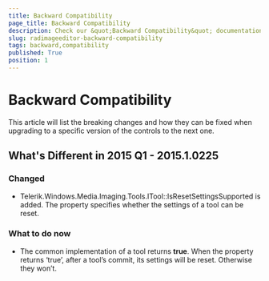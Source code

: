 ```yaml
---
title: Backward Compatibility
page_title: Backward Compatibility
description: Check our &quot;Backward Compatibility&quot; documentation article for the RadImageEditor {{ site.framework_name }} control.
slug: radimageeditor-backward-compatibility
tags: backward,compatibility
published: True
position: 1
---
```


# Backward Compatibility


This article will list the breaking changes and how they can be fixed when upgrading to a specific version of the controls to the next one.

## What's Different in 2015 Q1 - 2015.1.0225

### Changed

* Telerik.Windows.Media.Imaging.Tools.ITool::IsResetSettingsSupported is added. The property specifies whether the settings of a tool can be reset. 


### What to do now

* The common implementation of a tool returns __true__. When the property returns ‘true’, after a tool’s commit, its settings will be reset. Otherwise they won’t.